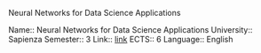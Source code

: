 Neural Networks for Data Science Applications

Name:: Neural Networks for Data Science Applications
University:: Sapienza
Semester:: 3
Link:: [link](https://www.sscardapane.it/teaching/nnds-2022/)
ECTS:: 6
Language:: English